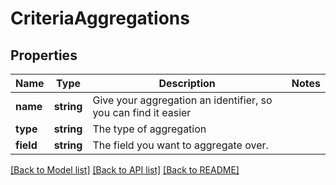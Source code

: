 # CriteriaAggregations

## Properties
Name | Type | Description | Notes
------------ | ------------- | ------------- | -------------
**name** | **string** | Give your aggregation an identifier, so you can find it easier | 
**type** | **string** | The type of aggregation | 
**field** | **string** | The field you want to aggregate over. | 

[[Back to Model list]](../../README.md#documentation-for-models) [[Back to API list]](../../README.md#documentation-for-api-endpoints) [[Back to README]](../../README.md)

